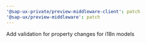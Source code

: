 ```yaml
---
'@sap-ux-private/preview-middleware-client': patch
'@sap-ux/preview-middleware': patch
---
```


Add validation for property changes for i18n models
